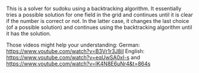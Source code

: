This is a solver for sudoku using a backtracking algorithm. 
It essentially tries a possible solution for one field in the 
grid and continues until it is clear if the number is correct or not. 
In the latter case, it changes the last choice (of a possible solution) 
and continues using the backtracking algorithm until it has the solution.

Those videos might help your understanding: 
German:  https://www.youtube.com/watch?v=B3Vr1r3J8iI
English: https://www.youtube.com/watch?v=eqUwSA0xI-s 
         and https://www.youtube.com/watch?v=lK4N8E6uNr4&t=864s
